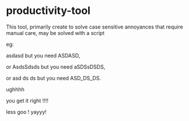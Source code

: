 # productivity-tool

This tool, primarily create to solve case sensitive annoyances that require manual care, may be solved with a script

eg:

asdasd but you need ASDASD,

or AsdsSdsds but you need aSDSsDSDS,

or asd ds ds but you need ASD_DS_DS.

ughhhh

you get it right !!!!

less goo ! yayyy!
